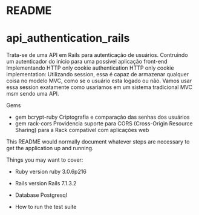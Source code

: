 # README

# api_authentication_rails
Trata-se de uma API em Rails para autenticação de usuários.
Contruindo um autenticador do inicio para uma possivel aplicação front-end
Implementando HTTP only cookie authentication
HTTP only cookie implementation: Utilizando session, essa é capaz de armazenar qualquer coisa no modelo MVC, como se o usuário esta logado ou não.
Vamos usar essa session exatamente como usariamos em um sistema tradicional MVC msm sendo uma API.

Gems
* gem bcrypt-ruby 
	Criptografia e comparação das senhas dos usuários
* gem rack-cors
	Providencia suporte para CORS (Cross-Origin Resource Sharing) para a Rack compativel com aplicações web


This README would normally document whatever steps are necessary to get the
application up and running.

Things you may want to cover:

* Ruby version
	ruby 3.0.6p216

* Rails version
	Rails 7.1.3.2

* Database
	Postgresql

* How to run the test suite
